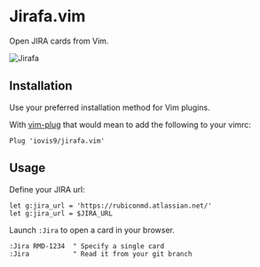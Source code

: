 # Jirafa.vim

Open JIRA cards from Vim.

![Jirafa](https://static.thenounproject.com/png/30239-200.png)

## Installation ##

Use your preferred installation method for Vim plugins.

With [vim-plug](https://github.com/junegunn/vim-plug) that would mean to add
the following to your vimrc:

```vim
Plug 'iovis9/jirafa.vim'
```

## Usage ##

Define your JIRA url:
```vim
let g:jira_url = 'https://rubiconmd.atlassian.net/'
let g:jira_url = $JIRA_URL
```

Launch `:Jira` to open a card in your browser.

```vim
:Jira RMD-1234  " Specify a single card
:Jira           " Read it from your git branch
```

